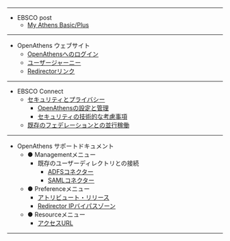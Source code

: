 -------
* EBSCO post
	* [My Athens Basic/Plus](/EBSCOpost/all-about-portals-offered-openathens.md)
-------
* OpenAthens ウェブサイト
	<!-- * [プライバシー](/Website/privacy.md)  -->
	* [OpenAthensへのログイン](/Website/advice/how-to-login-to-openathens-for-remote-access.md)
	* [ユーザージャーニー](/Website/librarians/onboarding-for-librarians/library-onboarding-user-journey.md)
	* [Redirectorリンク](/Website/advice/openathens101-redirector-links.md)
-------
* EBSCO Connect
	* [セキュリティとプライバシー](/EBSCOConnect/OpenAthens-Data-Security-and-User-Privacy-FAQs.md)
		* [OpenAthensの設定と管理](/EBSCOConnect/OpenAthens-Data-Security-and-User-Privacy-FAQs.md#openathens-の設定と管理)
		* [セキュリティの技術的な考慮事項](/EBSCOConnect/OpenAthens-Data-Security-and-User-Privacy-FAQs.md#openathens-技術的なセキュリティの考慮事項)
	* [既存のフェデレーションとの並行稼働](/EBSCOConnect/Implementing-OpenAthens-alongside-an-Existing-Single-Sign-on-Federation-Membership.md)
-------
* OpenAthens サポートドキュメント
	* ● Managementメニュー
		* 既存のユーザーディレクトリとの接続
			* [ADFSコネクター](/Documentation/Libraries/PerPageHelp/ManagementMenu/Connections/ADFS-connector.md)
			* [SAMLコネクター](/Documentation/Libraries/PerPageHelp/ManagementMenu/Connections/SAML-connector.md)
	* ● Preferenceメニュー
		* [アトリビュート・リリース](/Documentation/Libraries/PerPageHelp/PreferenceMenu/Attribute-release.md)
		* [Redirector IPバイパスゾーン](/Documentation/Libraries/PerPageHelp/PreferenceMenu/RedirectorPreferences/Redirector-IP-bypass-zones.md)
	* ● Resourceメニュー
		* [アクセスURL](/Documentation/Libraries/PerPageHelp/ResourcesMenu/Catalogue/Access-URLs.md)
-------

